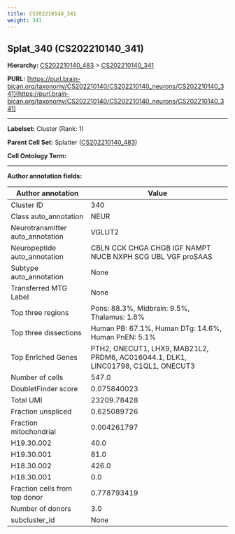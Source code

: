 ```yaml
---
title: CS202210140_341
weight: 341
---
```

## Splat_340 (CS202210140_341)
<b>Hierarchy: </b>
[CS202210140_483](../CS202210140_483) >
[CS202210140_341](../CS202210140_341)

**PURL:** [https://purl.brain-bican.org/taxonomy/CS202210140/CS202210140_neurons/CS202210140_341](https://purl.brain-bican.org/taxonomy/CS202210140/CS202210140_neurons/CS202210140_341)

---


**Labelset:** Cluster (Rank: 1)

**Parent Cell Set:** Splatter ([CS202210140_483](../CS202210140_483))



**Cell Ontology Term:** 

[MARKER GENES.]: #


---

[TRANSFERRED ANNOTATIONS.]: #


[AUTHOR ANNOTATION FIELDS.]: #


**Author annotation fields:**

| Author annotation | Value |
|-------------------|-------|
|Cluster ID|340|
|Class auto_annotation|NEUR|
|Neurotransmitter auto_annotation|VGLUT2|
|Neuropeptide auto_annotation|CBLN CCK CHGA CHGB IGF NAMPT NUCB NXPH SCG UBL VGF proSAAS|
|Subtype auto_annotation|None|
|Transferred MTG Label|None|
|Top three regions|Pons: 88.3%, Midbrain: 9.5%, Thalamus: 1.6%|
|Top three dissections|Human PB: 67.1%, Human DTg: 14.6%, Human PnEN: 5.1%|
|Top Enriched Genes|PTH2, ONECUT1, LHX9, MAB21L2, PRDM6, AC016044.1, DLK1, LINC01798, C1QL1, ONECUT3|
|Number of cells|547.0|
|DoubletFinder score|0.075840023|
|Total UMI|23209.78428|
|Fraction unspliced|0.625089726|
|Fraction mitochondrial|0.004261797|
|H19.30.002|40.0|
|H19.30.001|81.0|
|H18.30.002|426.0|
|H18.30.001|0.0|
|Fraction cells from top donor|0.778793419|
|Number of donors|3.0|
|subcluster_id|None|
